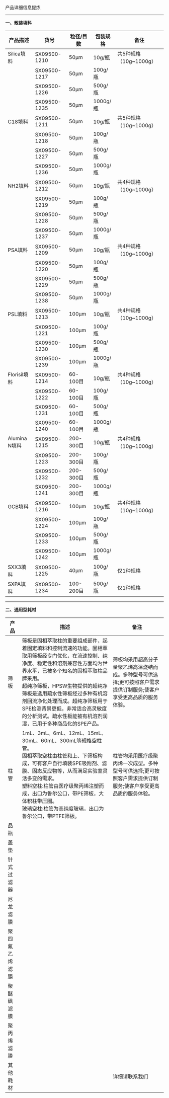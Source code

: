 产品详细信息提炼

------

**一、散装填料**

| 产品描述      | 货号         | 粒径/目数 | 包装规格 | 备注                   |
| ------------- | ------------ | --------- | -------- | ---------------------- |
| Silica填料    | SX09500-1210 | 50μm      | 10g/瓶   | 共5种规格（10g~1000g） |
|               | SX09500-1217 | 50μm      | 100g/瓶  |                        |
|               | SX09500-1226 | 50μm      | 500g/瓶  |                        |
|               | SX09500-1235 | 50μm      | 1000g/瓶 |                        |
| C18填料       | SX09500-1211 | 50μm      | 10g/瓶   | 共5种规格（10g~1000g） |
|               | SX09500-1218 | 50μm      | 100g/瓶  |                        |
|               | SX09500-1227 | 50μm      | 500g/瓶  |                        |
|               | SX09500-1236 | 50μm      | 1000g/瓶 |                        |
| NH2填料       | SX09500-1212 | 50μm      | 10g/瓶   | 共4种规格（10g~1000g） |
|               | SX09500-1219 | 50μm      | 100g/瓶  |                        |
|               | SX09500-1228 | 50μm      | 500g/瓶  |                        |
|               | SX09500-1237 | 50μm      | 1000g/瓶 |                        |
| PSA填料       | SX09500-1209 | 50μm      | 10g/瓶   | 共4种规格（10g~1000g） |
|               | SX09500-1220 | 50μm      | 100g/瓶  |                        |
|               | SX09500-1229 | 50μm      | 500g/瓶  |                        |
|               | SX09500-1238 | 50μm      | 1000g/瓶 |                        |
| PSL填料       | SX09500-1213 | 100μm     | 10g/瓶   | 共4种规格（10g~1000g） |
|               | SX09500-1221 | 100μm     | 100g/瓶  |                        |
|               | SX09500-1230 | 100μm     | 500g/瓶  |                        |
|               | SX09500-1239 | 100μm     | 1000g/瓶 |                        |
| Florisil填料  | SX09500-1214 | 60-100目  | 10g/瓶   | 共4种规格（10g~1000g） |
|               | SX09500-1222 | 60-100目  | 100g/瓶  |                        |
|               | SX09500-1231 | 60-100目  | 500g/瓶  |                        |
|               | SX09500-1240 | 60-100目  | 1000g/瓶 |                        |
| Alumina N填料 | SX09500-1215 | 200-300目 | 10g/瓶   | 共4种规格（10g~1000g） |
|               | SX09500-1223 | 200-300目 | 100g/瓶  |                        |
|               | SX09500-1232 | 200-300目 | 500g/瓶  |                        |
|               | SX09500-1241 | 200-300目 | 1000g/瓶 |                        |
| GCB填料       | SX09500-1216 | 100μm     | 10g/瓶   | 共4种规格（10g~1000g） |
|               | SX09500-1224 | 100μm     | 100g/瓶  |                        |
|               | SX09500-1233 | 100μm     | 500g/瓶  |                        |
|               | SX09500-1242 | 100μm     | 1000g/瓶 |                        |
| SXX3填料      | SX09500-1225 | 40μm      | 100g/瓶  | 仅1种规格              |
| SXPA填料      | SX09500-1234 | 100-200目 | 500g/瓶  | 仅1种规格              |

------

**二、通用型耗材**

| 产品           | 描述                                                         | 备注                                                         |
| -------------- | ------------------------------------------------------------ | ------------------------------------------------------------ |
| 筛板           | 筛板是固相萃取柱的重要组成部件，起着固定填料和控制流速的功能。固相萃取用筛板经专门优化，在流速控制、纯净度、稳定性和溶剂兼容性方面均为世界水平，已被多个知名的固相萃取柱品牌采用。<br/>超纯净筛板，HPSW生物提供的超纯净筛板是选用疏水性筛板经过多种有机溶剂回流净化处理而成。超纯净筛板用于SPE检测背景更低，非常适合高灵敏度的分析测试。疏水性板能被有机溶剂润湿，已用于多种商品化的SPE产品。 | 筛板均采用超高分子量聚乙烯高温烧结而成。多种型号可供选择;更可按照客户需求提供订制服务;使客户享受更高品质的服务体验。 |
| 柱管           | 1mL、3mL、6mL、12mL、15mL、30mL、60mL、300mL等规格空柱管。<br/>固相萃取空柱由柱管和上、下筛板构成，可有客户自行填装SPE吸附剂、滤膜、固态反应物等，从而满足实验室灵活多变的需求。<br/>塑料空柱:柱管由医疗级聚丙烯注塑而成，出口为鲁尔公口，带PE筛板，大体积柱带压圈。<br/>玻璃空柱:柱管为高纯度玻璃，出口为鲁尔公口，带PTFE筛板。<br/> | 柱管均采用医疗级聚丙烯一次成型。多种型号可供选择;更可按照客户需求提供订制服务;使客户享受更高品质的服务体验。 |
| 品瓶           |                                                              |                                                              |
| 盖垫           |                                                              |                                                              |
| 针式过滤器     |                                                              |                                                              |
| 尼龙滤膜       |                                                              |                                                              |
| 聚四氟乙烯滤膜 |                                                              |                                                              |
| 聚醚砜滤膜     |                                                              |                                                              |
| 聚丙烯滤膜     |                                                              |                                                              |
| 其他耗材       |                                                              | 详细请联系我们                                               |

 